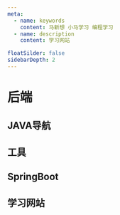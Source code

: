 ```yaml
---
meta:
  - name: keywords
    content: 马新想 小马学习 编程学习
  - name: description
    content: 学习网站

floatSilder: false
sidebarDepth: 2
---
```


# 后端


<div>

## JAVA导航

<NavItem>
  <NavCard title="Oracle" jumpUrl="https://www.oracle.com/cn/java/technologies/javase-downloads.html" logo="https://www.oracle.com/asset/web/favicons/favicon-128.png" des="甲骨文公司,是全球最大的企业级软件公司，该网站可以下载java系列软件" />
  <NavCard title="Maven仓库" jumpUrl="https://search.maven.org/" logo="https://search.maven.org/favicon.ico?v=3" des="Maven中央仓库" />
</NavItem>


## 工具

<NavItem>
  <NavCard title="在线工具" jumpUrl="https://www.runoob.com/try/runcode.php?filename=HelloWorld&type=java" logo="https://static.runoob.com/images/favicon.ico" des="甲骨文公司,是全球最大的企业级软件公司，该网站可以下载java系列软件" />
  <NavCard title="Tomcat教程" jumpUrl="https://www.w3cschool.cn/tomcat/" logo="https://7n.w3cschool.cn/statics/images/favicon.ico" des="W3CSchool 下的Tomcat系列教程网站" />
</NavItem>

## SpringBoot

<NavItem>
  <NavCard title="SpringBoot" jumpUrl="http://c.biancheng.net/view/4615.html" logo="http://c.biancheng.net/favicon.ico?v=1.6.59" des="一个SpringBoot基础教程" />
</NavItem>

## 学习网站

<NavItem>
  <NavCard title="Java 教程" jumpUrl="https://www.runoob.com/java/java-tutorial.html" logo="https://static.runoob.com/images/favicon.ico" des="菜鸟教程(www.runoob.com)提供了编程的基础技术教程, 介绍了HTML、CSS、Javascript、Python，Java，Ruby，C，PHP , MySQL等各种编程语言的基础知识。" />
  <NavCard title="How2j" jumpUrl="https://how2j.cn/" logo="https://how2j.cn/img/site/favicon.ico" des="How2J是Java教程, 内容涵盖J2SE、WEB前端、J2EE、框架技术等全面的Java内容。 基于实例代码和视频讲解的学习方式为Java职业生涯打下坚实的基础" />
  <NavCard title="Java博客" jumpUrl="https://pdai.tech" logo="https://pdai.tech/favicon.ico" des="Java 全栈知识体系" />
  <NavCard title="廖雪峰Java教程" jumpUrl="https://www.liaoxuefeng.com/wiki/1252599548343744" des="一个Java教程" />
  <NavCard title="动力节点" jumpUrl="http://www.bjpowernode.com/tutorial/" des="一个培训Java网站，含有java相关教程" />
</NavItem>

</div>